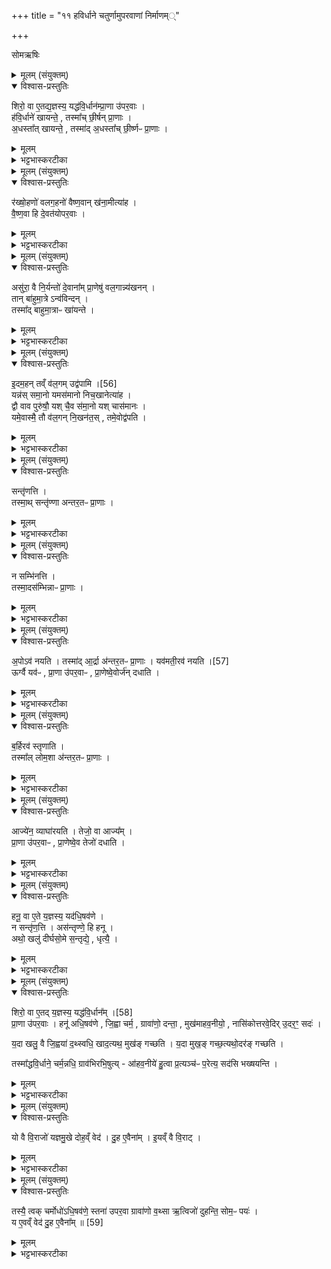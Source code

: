 +++
title = "११ हविर्धाने चतुर्णामुपरवाणां निर्माणम््"

+++

सोमऋषिः
<details><summary>मूलम् (संयुक्तम्)</summary>

शिरो॒ वा ए॒तद्य॒ज्ञस्य॒ यद्ध॑वि॒र्धान॑म्प्रा॒णा उ॑पर॒वा ह॑वि॒र्धाने॑ खायन्ते॒ तस्मा᳚च्छी॒र्षन्प्रा॒णा अ॒धस्ता᳚त्खायन्ते॒ तस्मा॑द॒धस्ता᳚च्छी॒र्ष्णᳶ प्रा॒णा
</details>

<details open><summary>विश्वास-प्रस्तुतिः</summary>

शिरो॒ वा ए॒तद्य॒ज्ञस्य॒ यद्ध॑वि॒र्धान॑म्प्रा॒णा उ॑पर॒वाः ।  
ह॑वि॒र्धाने॑ खायन्ते॒ ,
तस्मा᳚च् छी॒र्षन् प्रा॒णाः ।  
अ॒धस्ता᳚त् खायन्ते॒ ,
तस्मा॑द् अ॒धस्ता᳚च् छी॒र्ष्णᳶ प्रा॒णाः ।
</details>

<details><summary>मूलम्</summary>

शिरो॒ वा ए॒तद्य॒ज्ञस्य॒ यद्ध॑वि॒र्धान॑म्प्रा॒णा उ॑पर॒वाः ।  
ह॑वि॒र्धाने॑ खायन्ते॒ ,
तस्मा᳚च् छी॒र्षन् प्रा॒णाः ।  
अ॒धस्ता᳚त् खायन्ते॒ ,
तस्मा॑द् अ॒धस्ता᳚च् छी॒र्ष्णᳶ प्रा॒णाः ।
</details>

<details><summary>भट्टभास्करटीका</summary>

1शिरो वा इति ॥ प्राणाः नासिकादयः । तत्स्थानीया उपरवाः । तस्मात्ते शिरस्थानीये हविर्धाने खायन्ते खनितव्याः इति विधिः । उपरवा नाम बिलविशेषाः प्रादेशमुखाः प्रादेशान्तराळाः । तस्माच्छीर्षन् प्राणाः नासिकादयः । अधस्ताच्च तस्य खायन्ते इति विधिः । 'ये विभाषा' इत्यात्वम् । तस्माच्छीर्ष्णः अधस्तात्प्राणाः ॥
</details>

<details><summary>मूलम् (संयुक्तम्)</summary>

र॑ख्षो॒हणो॑ वलग॒हनो॑ वैष्ण॒वान्ख॑ना॒मीत्या॑ह वैष्ण॒वा हि दे॒वत॑योपर॒वा
</details>

<details open><summary>विश्वास-प्रस्तुतिः</summary>

र॑ख्षो॒हणो॑ वलग॒हनो॑ वैष्ण॒वान् ख॑ना॒मीत्या॑ह ।  
वै॒ष्ण॒वा हि दे॒वत॑योपर॒वाः ।
</details>

<details><summary>मूलम्</summary>

र॑ख्षो॒हणो॑ वलग॒हनो॑ वैष्ण॒वान् ख॑ना॒मीत्या॑ह ।  
वै॒ष्ण॒वा हि दे॒वत॑योपर॒वाः ।
</details>

<details><summary>भट्टभास्करटीका</summary>

2रक्षोहण इत्यादि ॥ देवतासंबन्धेन वैष्णवाः उपरवा भवन्ति; मन्त्रलिङ्गात् ॥
</details>

<details><summary>मूलम् (संयुक्तम्)</summary>

असु॑रा॒ वै नि॒र्यन्तो॑ दे॒वाना᳚म्प्रा॒णेषु॑ वल॒गान्न्य॑खन॒न्तान्बा॑हुमा॒त्रेऽन्व॑विन्द॒न्तस्मा᳚द्बाहुमा॒त्राᳶ खा॑यन्त
</details>

<details open><summary>विश्वास-प्रस्तुतिः</summary>

असु॑रा॒ वै नि॒र्यन्तो॑ दे॒वाना᳚म् प्रा॒णेषु॑ वल॒गान्न्य॑खनन् ।  
तान् बा॑हुमा॒त्रे ऽन्व॑विन्दन् ।  
तस्मा᳚द् बाहुमा॒त्राᳶ खा॑यन्ते ।  
</details>

<details><summary>मूलम्</summary>

असु॑रा॒ वै नि॒र्यन्तो॑ दे॒वाना᳚म् प्रा॒णेषु॑ वल॒गान्न्य॑खनन् ।  
तान् बा॑हुमा॒त्रे ऽन्व॑विन्दन् ।  
तस्मा᳚द् बाहुमा॒त्राᳶ खा॑यन्ते ।  
</details>

<details><summary>भट्टभास्करटीका</summary>

3असुरा इत्यादि ॥ निर्यन्तः स्वयं नश्यन्तः देवानां प्राणेषु प्राणनिमित्तं प्राणाभावनिमित्तमिति यावत् । देवानां प्राणान्विनाशयितुं वलगान्यखनन् निखातवन्तः । वलगा नाम वलनाम्ना असुरराजेन दृष्टाः परमाराणप्रयोजनार्थं घटपटादिनिक्षिप्तास्थिरोमनखादिविविधामङ्गलद्रव्यसंभाररूपा भूमावन्तर्हिता उच्यन्ते ।
तान् वलगान् देवा बाहुमात्रे अन्वविन्दन् लब्धवन्तः असुरैः प्रयुक्तान् ज्ञात्वा गृहीतवन्तः । तस्मादुपरवा बाद्वुमात्राः खायन्ते इति विधिः । बाडुप्रमाणान् बाहुमात्रा मानं प्रमाणम् ॥
</details>

<details><summary>मूलम् (संयुक्तम्)</summary>

इ॒दम॒हन्तव्ँव॑ल॒गमुद्व॑पामि [56]  
यन्न॑स्समा॒नो यमस॑मानो निच॒खानेत्या॑ह॒ द्वौ वाव पुरु॑षौ॒ यश्चै॒व स॑मा॒नो यश्चास॑मानो॒ यमे॒वास्मै॒ तौ व॑ल॒गन्नि॒खन॑त॒स्तमे॒वोद्व॑पति॒
</details>

<details open><summary>विश्वास-प्रस्तुतिः</summary>

इ॒दम॒हन् तव्ँ व॑ल॒गम् उद्व॑पामि ।[56]  
यन्न॑स् समा॒नो यमस॑मानो निच॒खानेत्या॑ह ।  
द्वौ वाव पुरु॑षौ॒ यश् चै॒व स॑मा॒नो यश् चास॑मानः ।  
यमे॒वास्मै॒ तौ व॑ल॒गन् नि॒खन॑त॒स् , तमे॒वोद्व॑पति ।  
</details>

<details><summary>मूलम्</summary>

इ॒दम॒हन् तव्ँ व॑ल॒गम् उद्व॑पामि ।[56]  
यन्न॑स् समा॒नो यमस॑मानो निच॒खानेत्या॑ह ।  
द्वौ वाव पुरु॑षौ॒ यश् चै॒व स॑मा॒नो यश् चास॑मानः ।  
यमे॒वास्मै॒ तौ व॑ल॒गन् नि॒खन॑त॒स् , तमे॒वोद्व॑पति ।  
</details>

<details><summary>भट्टभास्करटीका</summary>

4इदमहमित्यादिपांसूद्वापनमन्त्रः ॥ द्वौ एतौ पुरुषौ यश्च यजमानस्य विद्यावित्तसौभाम्यादिभिस्समानः तुल्यः यश्चासमान ऊनः उत्कृष्टो वा तौ वलगं अस्मै यजमानाय यजमानविनाशार्थं निखनतः, तमुद्वपत्येव ॥
</details>

<details><summary>मूलम् (संयुक्तम्)</summary>

सन्तृ॑णत्ति॒ तस्मा॒थ्सन्तृ॑ण्णा अन्तर॒तᳶ प्रा॒णा
</details>

<details open><summary>विश्वास-प्रस्तुतिः</summary>

सन्तृ॑णत्ति ।  
तस्मा॒थ् सन्तृ॑ण्णा अन्तर॒तᳶ प्रा॒णाः ।
</details>

<details><summary>मूलम्</summary>

सन्तृ॑णत्ति ।  
तस्मा॒थ् सन्तृ॑ण्णा अन्तर॒तᳶ प्रा॒णाः ।
</details>

<details><summary>भट्टभास्करटीका</summary>

5सतृणत्तीति विधिः ॥ सन्तर्जनमधस्तादेकीकरणम्, उ तृदिर् हिंसानादरयोः, रौधादिकः । तस्मात्सन्तृण्णाः अभ्यन्तरे एकीभूताः प्राणा नासिकादयः । अकर्मणि निष्ठायामपि व्यत्ययेन गतेः प्रकृतिस्वरत्वम् ॥
</details>

<details><summary>मूलम् (संयुक्तम्)</summary>

न सम्भि॑नत्ति॒ तस्मा॒दस॑म्भिन्नाᳶ प्रा॒णा
</details>

<details open><summary>विश्वास-प्रस्तुतिः</summary>

न सम्भि॑नत्ति ।  
तस्मा॒दस॑म्भिन्नाᳶ प्रा॒णाः ।
</details>

<details><summary>मूलम्</summary>

न सम्भि॑नत्ति ।  
तस्मा॒दस॑म्भिन्नाᳶ प्रा॒णाः ।
</details>

<details><summary>भट्टभास्करटीका</summary>

6न सम्भिनत्तीति विधिः ॥ बहिर्नैकीकरोतीत्यर्थः । तस्माद्बहिरसंभिन्नाः प्राणाः नासिकादयः पृथगधिष्ठाना एव वर्तन्ते ॥
</details>

<details><summary>मूलम् (संयुक्तम्)</summary>

अ॒पोऽव॑ नयति॒ तस्मा॑दा॒र्द्रा अ॑न्तर॒तᳶ प्रा॒णा यव॑मती॒रव॑ नयति [57]  
ऊर्ग्वै यव॑ᳶ प्रा॒णा उ॑पर॒वाᳶ प्रा॒णेष्वे॒वोर्ज॑न्दधाति
</details>

<details open><summary>विश्वास-प्रस्तुतिः</summary>

अ॒पोऽव॑ नयति ।
तस्मा॑द् आ॒र्द्रा अ॑न्तर॒तᳶ प्रा॒णाः ।
यव॑मती॒रव॑ नयति ।[57]  
ऊर्ग्वै यव॑ᳶ , प्रा॒णा उ॑पर॒वाᳶ ,
प्रा॒णेष्वे॒वोर्ज॑न् दधाति ।  
</details>

<details><summary>मूलम्</summary>

अ॒पोऽव॑ नयति ।
तस्मा॑द् आ॒र्द्रा अ॑न्तर॒तᳶ प्रा॒णाः ।
यव॑मती॒रव॑ नयति ।[57]  
ऊर्ग्वै यव॑ᳶ , प्रा॒णा उ॑पर॒वाᳶ ,
प्रा॒णेष्वे॒वोर्ज॑न् दधाति ।  
</details>

<details><summary>भट्टभास्करटीका</summary>

7अपोवनयति तेषूपरवेष्विति विधिः ॥ तस्मादभ्यन्तरे आर्द्राः । यवमतीरित्यादि । ऊर्गन्नं यवः प्राणस्थानीयेषूपरवेषु तं दधाति यवमतीनामपामवनयने ॥
</details>

<details><summary>मूलम् (संयुक्तम्)</summary>

ब॒र्हिरव॑ स्तृणाति॒ तस्मा᳚ल्लोम॒शा अ॑न्तर॒तᳶ प्रा॒णा
</details>

<details open><summary>विश्वास-प्रस्तुतिः</summary>

ब॒र्हिरव॑ स्तृणाति ।  
तस्मा᳚ल् लोम॒शा अ॑न्तर॒तᳶ प्रा॒णाः ।
</details>

<details><summary>मूलम्</summary>

ब॒र्हिरव॑ स्तृणाति ।  
तस्मा᳚ल् लोम॒शा अ॑न्तर॒तᳶ प्रा॒णाः ।
</details>

<details><summary>भट्टभास्करटीका</summary>

8बर्हिरवस्तृणात्यवटेष्विति विधिः ॥ तस्माल्लोमशाः लोमवन्तः अन्तरतः ॥
</details>

<details><summary>मूलम् (संयुक्तम्)</summary>

आज्ये॑न॒ व्याघा॑रयति॒ तेजो॒ वा आज्य॑म्प्रा॒णा उ॑पर॒वाᳶ प्रा॒णेष्वे॒व तेजो॑ दधाति॒
</details>

<details open><summary>विश्वास-प्रस्तुतिः</summary>

आज्ये॑न॒ व्याघा॑रयति ।
तेजो॒ वा आज्य᳚म् ।  
प्रा॒णा उ॑पर॒वाᳶ , प्रा॒णेष्वे॒व तेजो॑ दधाति ।
</details>

<details><summary>मूलम्</summary>

आज्ये॑न॒ व्याघा॑रयति ।
तेजो॒ वा आज्य᳚म् ।  
प्रा॒णा उ॑पर॒वाᳶ , प्रा॒णेष्वे॒व तेजो॑ दधाति ।
</details>

<details><summary>भट्टभास्करटीका</summary>

9आज्येनेत्यादि ॥ प्राणेषु तेजः तेजनं सामर्थ्यातिशयं दधाति ॥
</details>

<details><summary>मूलम् (संयुक्तम्)</summary>

हनू॒ वा ए॒ते य॒ज्ञस्य॒ यद॑धि॒षव॑णे॒ न सन्तृ॑ण॒त्त्यस॑न्तृण्णे॒ हि हनू॒ अथो॒ खलु॑ दीर्घसो॒मे स॒न्तृद्ये॒ धृत्यै॒
</details>

<details open><summary>विश्वास-प्रस्तुतिः</summary>

हनू॒ वा ए॒ते य॒ज्ञस्य॒ यद॑धि॒षव॑णे ।  
न सन्तृ॑ण॒त्ति ।
अस॑न्तृण्णे॒ हि हनू ।  
अथो॒ खलु॑ दीर्घसो॒मे स॒न्तृद्ये॒ , धृत्यै॒ ।  
</details>

<details><summary>मूलम्</summary>

हनू॒ वा ए॒ते य॒ज्ञस्य॒ यद॑धि॒षव॑णे ।  
न सन्तृ॑ण॒त्ति ।
अस॑न्तृण्णे॒ हि हनू ।  
अथो॒ खलु॑ दीर्घसो॒मे स॒न्तृद्ये॒ , धृत्यै॒ ।  
</details>

<details><summary>भट्टभास्करटीका</summary>

10हनू इत्यादि ॥ यस्मादसन्तृण्णे हनू तस्मात् अधिषवणफलके न संतृणत्ति विध्वा प्रोते न करोति । एवं हि हनुत्वं भवति । अथो खल्विति । दीर्घसोमे द्विरात्रादौ ते सन्तृद्ये विद्ध्वैव सन्धातव्ये श्लेषयितव्ये धृत्यै यावदभिषवणं तावद्धारणार्थम् । 'ऋदुपधाच्च' इति तृणातेः क्विप् । उक्थादि दीर्घसोम इत्यन्ये । स्तोमपृथुमान् [सौमप्रथिमा दैर्घ्यम्] ॥
</details>

<details><summary>मूलम् (संयुक्तम्)</summary>

शिरो॒ वा ए॒तद्य॒ज्ञस्य॒ यद्ध॑वि॒र्धान᳚म् [58]  
प्रा॒णा उ॑पर॒वा हनू॑ अधि॒षव॑णे जि॒ह्वा चर्म॒ ग्रावा॑णो॒ दन्ता॒ मुख॑माहव॒नीयो॒ नासि॑कोत्तरवे॒दिरु॒दर॒ꣳ॒ सदो॑ य॒दा खलु॒ वै जि॒ह्वया॑ द॒थ्स्वधि॒ खाद॒त्यथ॒ मुख॑ङ्गच्छति य॒दा मुख॒ङ्गच्छ॒त्यथो॒दर॑ङ्गच्छति॒ तस्मा᳚द्धवि॒र्धाने॒ चर्म॒न्नधि॒ ग्राव॑भिरभि॒षुत्या॑हव॒नीये॑ हु॒त्वा प्र॒त्यञ्च॑ᳶ प॒रेत्य॒ सद॑सि भख्षयन्ति॒
</details>

<details open><summary>विश्वास-प्रस्तुतिः</summary>

शिरो॒ वा ए॒तद् य॒ज्ञस्य॒ यद्ध॑वि॒र्धान᳚म् ।[58]  
प्रा॒णा उ॑पर॒वाः ।
हनू॑ अधि॒षव॑णे , जि॒ह्वा चर्म॒ , ग्रावा॑णो॒ दन्ता॒ , मुख॑माहव॒नीयो॒ , नासि॑कोत्तरवे॒दिर् उ॒दर॒ꣳ॒ सदः॑ ।  

य॒दा खलु॒ वै जि॒ह्वया॑ द॒थ्स्वधि॒ खाद॒त्यथ॒ मुख॑ङ् गच्छति ।
य॒दा मुख॒ङ् गच्छ॒त्यथो॒दर॑ङ् गच्छति ।  

तस्मा᳚द्धवि॒र्धाने॒ चर्म॒न्नधि॒ ग्राव॑भिरभि॒षुत्य् - आ॑हव॒नीये॑ हु॒त्वा प्र॒त्यञ्च॑ᳶ प॒रेत्य॒ सद॑सि भख्षयन्ति ।
</details>

<details><summary>मूलम्</summary>

शिरो॒ वा ए॒तद् य॒ज्ञस्य॒ यद्ध॑वि॒र्धान᳚म् ।[58]  
प्रा॒णा उ॑पर॒वाः ।
हनू॑ अधि॒षव॑णे , जि॒ह्वा चर्म॒ , ग्रावा॑णो॒ दन्ता॒ , मुख॑माहव॒नीयो॒ , नासि॑कोत्तरवे॒दिर् उ॒दर॒ꣳ॒ सदः॑ ।  

य॒दा खलु॒ वै जि॒ह्वया॑ द॒थ्स्वधि॒ खाद॒त्यथ॒ मुख॑ङ् गच्छति ।
य॒दा मुख॒ङ् गच्छ॒त्यथो॒दर॑ङ् गच्छति ।  

तस्मा᳚द्धवि॒र्धाने॒ चर्म॒न्नधि॒ ग्राव॑भिरभि॒षुत्य् - आ॑हव॒नीये॑ हु॒त्वा प्र॒त्यञ्च॑ᳶ प॒रेत्य॒ सद॑सि भख्षयन्ति ।
</details>

<details><summary>भट्टभास्करटीका</summary>

11शिर इत्यादि रूपकम् ॥ शिर इव भवति हविर्धानं यज्ञात्मनः पुरुषस्य प्राधान्यान् तत्राधस्तना उपरवास्तस्य प्राणपदव्यां वर्तन्ते तत्सकाशस्थिते अधिषवणफलके तस्य हनुसंकाशे दृश्येते, विधारकत्वात् । तत्रास्तीर्णं चर्म तस्य जिह्वेव भाति, कुट्टनाद्याधारकत्वात् । तत्र निषण्णा ग्रावाणः तस्य दन्ता इव राजन्ते, कुट्टनादिकारकत्वात् । तस्य मुखं आस्यमिवाहवनीयोग्निः प्रकाशते, हविषामदनीयानां प्रक्षेपात् । तस्य नासिकेव उत्तरवेदिः उत्तरनाभिरिवभाति, हविर्गन्धना[र्गन्धा]देस्तत्र व्यक्तीकरणात् । तस्योदरमिव सदस्सन्दृश्यते, तत्र सर्वभक्षाणां सन्निधानात् । इदं स्पष्टतरं प्रदर्शयितुं लौकिकभोक्तरि तावद्दशर्यति - यदा खलु वा इति । यदा खलु जिह्वया दत्सु दन्तेषु अधिखादति अधि उपरि क्रियते अभ्यवहार्यं अथ पुरुषः खादति, अथानन्तरं मुखं गच्छति यदा मुखं गच्छति अथ तदानीमेव तदुदरं गच्छति । एतद्यज्ञपुरुषे योजयति - तस्मादिति । एतेनैव क्रमेण शिरस्थानीये हविर्धाने जिह्वास्थानीये चर्मणि दन्तस्थानीयैर्ग्रावभिः अभिषुत्याहवनीये आस्यस्थानीये हुत्वा प्रक्षिप्य प्रत्यञ्चः परेत्य उदरस्थानीये सदसि भक्षयन्ति भक्षणमाचरन्ति ऋत्विजः । एवमृत्विग्भक्षणान्तो यज्ञपुरुषव्यापारो रूप्यते । अन्य आहुः - आस्यस्थमिये प्रक्षिप्तस्य उदरं प्रविष्टस्य पुनश्चर्वणस्थानीयं भक्षणं तदभिनयमृत्विजः कुर्युरिति ॥
</details>

<details><summary>मूलम् (संयुक्तम्)</summary>

यो वै वि॒राजो॑ यज्ञमु॒खे दोह॒व्ँवेद॑ दु॒ह ए॒वैना॑मि॒यव्ँवै वि॒राट्
</details>

<details open><summary>विश्वास-प्रस्तुतिः</summary>

यो वै वि॒राजो॑ यज्ञमु॒खे दोह॒व्ँ वेद॑ ।
दु॒ह ए॒वैना॑म् । इ॒यव्ँ वै वि॒राट् ।
</details>

<details><summary>मूलम्</summary>

यो वै वि॒राजो॑ यज्ञमु॒खे दोह॒व्ँ वेद॑ ।
दु॒ह ए॒वैना॑म् । इ॒यव्ँ वै वि॒राट् ।
</details>

<details><summary>भट्टभास्करटीका</summary>

12एवमिदं विधीयते - यो वै विराज इत्यादि ॥ शिर आदिरूपकान्तं यज्ञमुखे यज्ञारम्भे यो विराजो यज्ञैर्दोहं वेद एनां विराजं दुहे दुग्धे उपक्रम एव तस्या ज्ञानत् तां दोग्धुं प्रभवतीति । विराजोन्नस्य हेतुत्वादियं विराट् । यद्वा - इयं विराट्संख्या संपद्यते, नवतिशतस्तोत्रीयत्वात् । तस्माद्वा इयं यज्ञभूत्यै धेनुर्विराडित्युच्यते ॥
</details>

<details><summary>मूलम् (संयुक्तम्)</summary>

तस्यै॒ त्वक्चर्मोधो॑ऽधि॒षव॑णे॒ स्तना॑ उपर॒वा ग्रावा॑णो व॒थ्सा ऋ॒त्विजो॑ दुहन्ति॒ सोम॒ᳶ पयो॒ य ए॒वव्ँवेद॑ दु॒ह ए॒वैना᳚म् ॥ [59]  
</details>

<details open><summary>विश्वास-प्रस्तुतिः</summary>

तस्यै॒ त्वक् चर्मोधो॑ऽधि॒षव॑णे॒ स्तना॑ उपर॒वा ग्रावा॑णो व॒थ्सा ऋ॒त्विजो॑ दुहन्ति॒ सोम॒ᳶ पयः॑ ।  
य ए॒वव्ँ वेद॑ दु॒ह ए॒वैना᳚म् ॥ [59]  
</details>

<details><summary>मूलम्</summary>

तस्यै॒ त्वक् चर्मोधो॑ऽधि॒षव॑णे॒ स्तना॑ उपर॒वा ग्रावा॑णो व॒थ्सा ऋ॒त्विजो॑ दुहन्ति॒ सोम॒ᳶ पयः॑ ।  
य ए॒वव्ँ वेद॑ दु॒ह ए॒वैना᳚म् ॥ [59]  
</details>

<details><summary>भट्टभास्करटीका</summary>

13इदानीं तां रूपद्वयीमवगमयति - यावदेव यजनभूमीषु विराट् धेनुस्थानीया तस्यै तस्याः त्वक्स्थानीयं चर्म त्वगिति पय आवपनमुच्यते । ऊधः आपीनभारः । तत्स्थानीये अधिषवणे त्वचोभावात्, स्तनस्थानीया उपरवाः प्रस्नवनवत्त्वात् । वत्सस्थानीया ग्रावाणः रसनिष्कासनहेतोः उपजनस्य कारणत्वात् । ऋत्विजो दुहन्ति विविधमन्त्रप्रयोगिणः ऋत्विजः दोग्धृस्थानीया भवन्ति । सोमः पयस्स्थानीयः । य एवमेनां यज्ञधेनुं वेद सोपि तां दुहे दुग्धे । 'लोपस्त आत्मनेपदेषु' इति तलोपः । यद्वृत्तयोगात्प्रथममाख्यातं न निहन्यते, द्वितीयं तु तिङः परत्वाद्वाक्यादित्वाद्वा ॥

इति भट्टभास्करमिश्रविरचिते ज्ञानयज्ञाख्ये यजुर्वेदभाष्ये षष्ठे काण्डे द्वितीयप्रश्ने एकादशोनुवाकः ॥
प्रश्नश्च समाप्तः ॥  

</details>